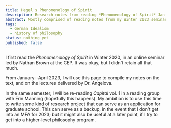 ```yaml
---
title: Hegel's Phenomenology of Spirit
description: Research notes from reading *Phenomenology of Spirit* Jan--Apr. 2023.
abstract: Mostly comprised of reading notes from my Winter 2023 seminar at Concordia University, with Emilia Angelova.
tags:
  - German Idealism
  - history of philosophy
status: nothing yet
published: false
---
```


I first read the *Phenomenology of Spirit* in Winter 2020, in an online seminar led by Nathan Brown at the CEP. It was okay, but I didn't retain all that much.

From January--April 2023, I will use this page to compile my notes on the text, and on the lectures delivered by Dr. Angelova.

In the same semester, I will be re-reading *Capital* vol. 1 in a reading group with Erin Manning (hopefully this happens). My ambition is to use this time to write some kind of research project that can serve as an application for graduate school. This can serve as a backup, in the event that I don't get into an MFA for 2023; but it might also be useful at a later point, if I try to get into a higher-level philosophy program.
